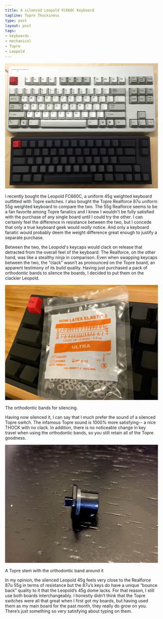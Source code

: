 ```yaml
---
title: A silenced Leopold FC660C Keyboard
tagline: Topre Thockiness
type: post
layout: post
tags:
- keyboards
- mechanical
- Topre
- Leopold
---
```

![](/assets/article-images/topre9.jpg)

I recently bought the Leopold FC660C, a uniform 45g weighted keyboard outfitted with Topre switches. I also bought the Topre Realforce 87u uniform 55g weighted keyboard to compare the two. The 55g Realforce seems to be a fan favorite among Topre fanatics and I knew I wouldn't be fully satisfied with the purchase of any single board until I could try the other. I can certainly feel the difference in resistance between the two, but I concede that only a true keyboard geek would *really* notice. And only a keyboard fanatic would probably deem the weight difference great enough to justify a separate purchase.

Between the two, the Leopold's keycaps would clack on release that detracted from the overall feel of the keyboard. The Realforce, on the other hand, was like a stealthy ninja in comparison. Even when swapping keycaps between the two, the “clack” wasn’t as pronounced on the Topre board, an apparent testimony of its build quality.  Having just purchased a pack of orthodontic bands to silence the boards, I decided to put them on the clackier Leopold.

![](/assets/article-images/topre8.jpg)<div class="caption">The orthodontic bands for silencing.</div>

Having now silenced it, I can say that I much prefer the sound of a silenced Topre switch. The infamous Topre sound is 1000% more satisfying-- a nice THOCK with no clack. In addition, there is no noticeable change in key travel when using the orthodontic bands, so you still retain all of the Topre goodness. 

![](/assets/article-images/topre6.jpg)<div class="caption">A Topre stem with the orthodontic band around it</div>

In my opinion, the silenced Leopold 45g feels very close to the Realforce 87u 55g in terms of resistance but the 87u’s keys do have a unique “bounce back” quality to it that the Leopold’s 45g dome lacks. For that reason, I still use both boards interchangeably. I honestly didn’t think that the Topre switches were all that great when I first got my boards, but having used them as my main board for the past month, they really do grow on you. There’s just something so very satisfying about typing on them. 